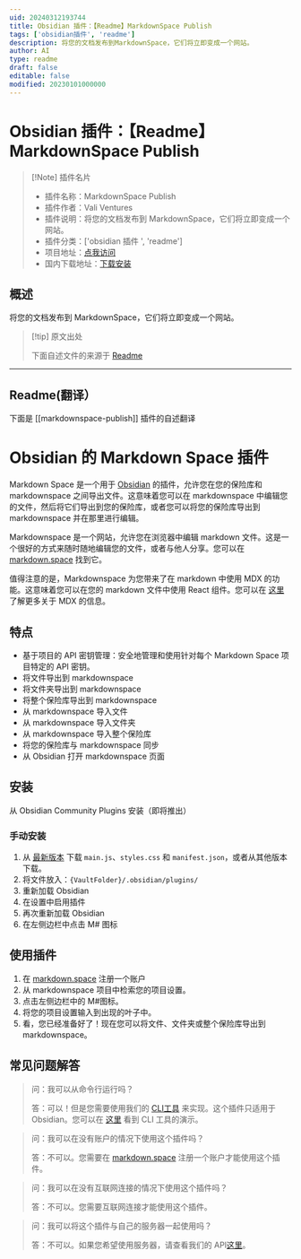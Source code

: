 ```yaml
---
uid: 20240312193744
title: Obsidian 插件：【Readme】MarkdownSpace Publish
tags: ['obsidian插件', 'readme']
description: 将您的文档发布到MarkdownSpace，它们将立即变成一个网站。
author: AI
type: readme
draft: false
editable: false
modified: 20230101000000
---
```


# Obsidian 插件：【Readme】MarkdownSpace Publish

> [!Note] 插件名片
> - 插件名称：MarkdownSpace Publish
> - 插件作者：Vali Ventures
> - 插件说明：将您的文档发布到 MarkdownSpace，它们将立即变成一个网站。
> - 插件分类：['obsidian 插件 ', 'readme']
> - 项目地址：[点我访问](https://github.com/markdown-space/markdownspace-obsidian-plugin)
> - 国内下载地址：[下载安装](https://pkmer.cn/products/plugin/pluginMarket/?markdownspace-publish)

## 概述

将您的文档发布到 MarkdownSpace，它们将立即变成一个网站。

> [!tip] 原文出处
>
>下面自述文件的来源于 [Readme](https://ghproxy.net/https://raw.githubusercontent.com/markdown-space/markdownspace-obsidian-plugin/main/README.md)

---

## Readme(翻译）

下面是 [[markdownspace-publish]] 插件的自述翻译

# Obsidian 的 Markdown Space 插件

Markdown Space 是一个用于 [Obsidian](https://obsidian.md) 的插件，允许您在您的保险库和 markdownspace 之间导出文件。这意味着您可以在 markdownspace 中编辑您的文件，然后将它们导出到您的保险库，或者您可以将您的保险库导出到 markdownspace 并在那里进行编辑。

Markdownspace 是一个网站，允许您在浏览器中编辑 markdown 文件。这是一个很好的方式来随时随地编辑您的文件，或者与他人分享。您可以在 [markdown.space](https://markdown.space) 找到它。

值得注意的是，Markdownspace 为您带来了在 markdown 中使用 MDX 的功能。这意味着您可以在您的 markdown 文件中使用 React 组件。您可以在 [这里](https://mdxjs.com/) 了解更多关于 MDX 的信息。

## 特点

- 基于项目的 API 密钥管理：安全地管理和使用针对每个 Markdown Space 项目特定的 API 密钥。
- 将文件导出到 markdownspace
- 将文件夹导出到 markdownspace
- 将整个保险库导出到 markdownspace
- 从 markdownspace 导入文件
- 从 markdownspace 导入文件夹
- 从 markdownspace 导入整个保险库
- 将您的保险库与 markdownspace 同步
- 从 Obsidian 打开 markdownspace 页面

## 安装

从 Obsidian Community Plugins 安装（即将推出）

### 手动安装

1. 从 [最新版本](https://github.com/markdown-space/markdownspace-obsidian-plugin/releases/latest) 下载 `main.js`、`styles.css` 和 `manifest.json`，或者从其他版本下载。
2. 将文件放入：`{VaultFolder}/.obsidian/plugins/`
3. 重新加载 Obsidian
4. 在设置中启用插件
5. 再次重新加载 Obsidian
6. 在左侧边栏中点击 M# 图标

## 使用插件

1. 在 [markdown.space](https://markdown.space) 注册一个账户
2. 从 markdownspace 项目中检索您的项目设置。
3. 点击左侧边栏中的 M#图标。
4. 将您的项目设置输入到出现的叶子中。
5. 看，您已经准备好了！现在您可以将文件、文件夹或整个保险库导出到 markdownspace。

## 常见问题解答

> 问：我可以从命令行运行吗？
>
> 答：可以！但是您需要使用我们的 [CLI工具](https://www.npmjs.com/package/@markdownspace/cli) 来实现。这个插件只适用于 Obsidian。您可以在 [这里](https://github.com/markdown-space/demo-auto-publish) 看到 CLI 工具的演示。

> 问：我可以在没有账户的情况下使用这个插件吗？
>
> 答：不可以。您需要在 [markdown.space](https://markdown.space) 注册一个账户才能使用这个插件。

> 问：我可以在没有互联网连接的情况下使用这个插件吗？
>
> 答：不可以。您需要互联网连接才能使用这个插件。

> 问：我可以将这个插件与自己的服务器一起使用吗？
>
> 答：不可以。如果您希望使用服务器，请查看我们的 API[这里](https://www.npmjs.com/package/@markdownspace/api)。